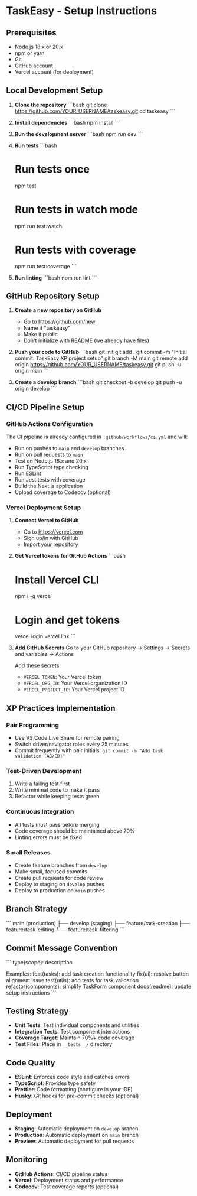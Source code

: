 # TaskEasy - Setup Instructions

## Prerequisites

- Node.js 18.x or 20.x
- npm or yarn
- Git
- GitHub account
- Vercel account (for deployment)

## Local Development Setup

1. **Clone the repository**
   \`\`\`bash
   git clone https://github.com/YOUR_USERNAME/taskeasy.git
   cd taskeasy
   \`\`\`

2. **Install dependencies**
   \`\`\`bash
   npm install
   \`\`\`

3. **Run the development server**
   \`\`\`bash
   npm run dev
   \`\`\`

4. **Run tests**
   \`\`\`bash
   # Run tests once
   npm test

   # Run tests in watch mode
   npm run test:watch

   # Run tests with coverage
   npm run test:coverage
   \`\`\`

5. **Run linting**
   \`\`\`bash
   npm run lint
   \`\`\`

## GitHub Repository Setup

1. **Create a new repository on GitHub**
   - Go to https://github.com/new
   - Name it "taskeasy"
   - Make it public
   - Don't initialize with README (we already have files)

2. **Push your code to GitHub**
   \`\`\`bash
   git init
   git add .
   git commit -m "Initial commit: TaskEasy XP project setup"
   git branch -M main
   git remote add origin https://github.com/YOUR_USERNAME/taskeasy.git
   git push -u origin main
   \`\`\`

3. **Create a develop branch**
   \`\`\`bash
   git checkout -b develop
   git push -u origin develop
   \`\`\`

## CI/CD Pipeline Setup

### GitHub Actions Configuration

The CI pipeline is already configured in `.github/workflows/ci.yml` and will:

- Run on pushes to `main` and `develop` branches
- Run on pull requests to `main`
- Test on Node.js 18.x and 20.x
- Run TypeScript type checking
- Run ESLint
- Run Jest tests with coverage
- Build the Next.js application
- Upload coverage to Codecov (optional)

### Vercel Deployment Setup

1. **Connect Vercel to GitHub**
   - Go to https://vercel.com
   - Sign up/in with GitHub
   - Import your repository

2. **Get Vercel tokens for GitHub Actions**
   \`\`\`bash
   # Install Vercel CLI
   npm i -g vercel

   # Login and get tokens
   vercel login
   vercel link
   \`\`\`

3. **Add GitHub Secrets**
   Go to your GitHub repository → Settings → Secrets and variables → Actions

   Add these secrets:
   - `VERCEL_TOKEN`: Your Vercel token
   - `VERCEL_ORG_ID`: Your Vercel organization ID
   - `VERCEL_PROJECT_ID`: Your Vercel project ID

## XP Practices Implementation

### Pair Programming
- Use VS Code Live Share for remote pairing
- Switch driver/navigator roles every 25 minutes
- Commit frequently with pair initials: `git commit -m "Add task validation [AB/CD]"`

### Test-Driven Development
1. Write a failing test first
2. Write minimal code to make it pass
3. Refactor while keeping tests green

### Continuous Integration
- All tests must pass before merging
- Code coverage should be maintained above 70%
- Linting errors must be fixed

### Small Releases
- Create feature branches from `develop`
- Make small, focused commits
- Create pull requests for code review
- Deploy to staging on `develop` pushes
- Deploy to production on `main` pushes

## Branch Strategy

\`\`\`
main (production)
├── develop (staging)
    ├── feature/task-creation
    ├── feature/task-editing
    └── feature/task-filtering
\`\`\`

## Commit Message Convention

\`\`\`
type(scope): description

Examples:
feat(tasks): add task creation functionality
fix(ui): resolve button alignment issue
test(utils): add tests for task validation
refactor(components): simplify TaskForm component
docs(readme): update setup instructions
\`\`\`

## Testing Strategy

- **Unit Tests**: Test individual components and utilities
- **Integration Tests**: Test component interactions
- **Coverage Target**: Maintain 70%+ code coverage
- **Test Files**: Place in `__tests__/` directory

## Code Quality

- **ESLint**: Enforces code style and catches errors
- **TypeScript**: Provides type safety
- **Prettier**: Code formatting (configure in your IDE)
- **Husky**: Git hooks for pre-commit checks (optional)

## Deployment

- **Staging**: Automatic deployment on `develop` branch
- **Production**: Automatic deployment on `main` branch
- **Preview**: Automatic deployment for pull requests

## Monitoring

- **GitHub Actions**: CI/CD pipeline status
- **Vercel**: Deployment status and performance
- **Codecov**: Test coverage reports (optional)

